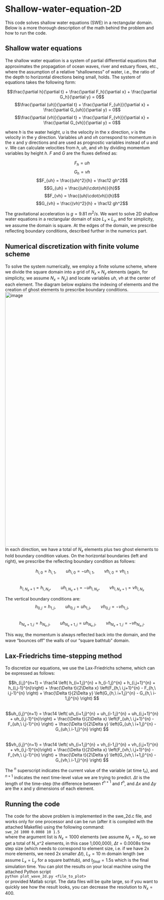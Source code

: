 # Shallow-water-equation-2D
This code solves shallow water equations (SWE) in a rectangular domain. Below is a more thorough description of the math behind the problem and how to run the code.

## Shallow water equations
The shallow water equation is a system of partial diﬀerential equations that approximates the propagation of ocean waves, river and estuary ﬂows, etc., where the assumption of a relative “shallowness” of water, i.e., the ratio of the depth to horizontal directions being small, holds. The system of equations takes the following form:

$$\frac{\partial h}{\partial t} + \frac{\partial F_h}{\partial x} + \frac{\partial G_h}{\partial y} = 0$$
$$\frac{\partial (uh)}{\partial t} + \frac{\partial F_{uh}}{\partial x} + \frac{\partial G_{uh}}{\partial y} = 0$$
$$\frac{\partial (vh)}{\partial t} + \frac{\partial F_{vh}}{\partial x} + \frac{\partial G_{vh}}{\partial y} = 0$$

where $h$ is the water height, $u$ is the velocity in the x direction, $v$ is the velocity in the y direction. Variables $uh$ and $vh$ correspond to momentum in the x and y directions and are used as prognostic variables instead of $u$ and $v$. We can calculate velocities from  $h$, $uh$, and $vh$ by dividing momentum variables by height $h$. $F$ and $G$ are the ﬂuxes deﬁned as:

$$F_{h} = uh$$
$$G_h = vh$$
$$F_{uh} = \frac{(uh)^2}{h} + \frac12 gh^2$$
$$G_{uh} = \frac{(uh)\cdot(vh)}{h}$$
$$F_{vh} = \frac{(uh)\cdot(vh)}{h}$$
$$G_{vh} = \frac{(vh)^2}{h} + \frac12 gh^2$$

The gravitational acceleration is $g = 9.81\ m^2/s$.
We want to solve 2D shallow water equations in a rectangular domain of size $L_x \times L_y$, and for simplicity, we assume the domain is square. At the edges of the domain, we prescribe reﬂecting boundary conditions, described further in the numerics part.

## Numerical discretization with finite volume scheme
To solve the system numerically, we employ a ﬁnite volume scheme, where we divide the square domain into a grid of $N_x \times N_y$ elements (again, for simplicity, we assume $N_x = N_y$) and locate variables $uh$, $vh$ at the center of each element. The diagram below explains the indexing of elements and the creation of ghost elements to prescribe boundary conditions.
<img width="832" alt="image" src="https://github.com/user-attachments/assets/b330a24a-294b-45f7-a33f-6380e2429045" />
In each direction, we have a total of $N_x$ elements plus two ghost elements to hold boundary condition values. On the horizontal boundaries (left and right), we prescribe the reﬂecting boundary condition as follows:

$$h_{i,0} = h_{i,1},\qquad uh_{i,0} = -uh_{i,1},\qquad vh_{i,0} = vh_{i,1}$$\
$$h_{i,N_x+1} = h_{i,N_x},\qquad uh_{i,N_x+1} = -uh_{i,N_x},\qquad vh_{i,N_x+1} = vh_{i,N_x}$$

The vertical boundary conditions are:
$$h_{0,j} = h_{1,j},\qquad uh_{0,j} = uh_{1,j},\qquad vh_{0,j} = -vh_{1,j},$$\
$$h_{N_x+1,j} = h_{N_x,j},\qquad uh_{N_x+1,j} = uh_{N_x,j},\qquad vh_{N_x+1,j} = -vh_{N_x,j}.$$

This way, the momentum is always reﬂected back into the domain, and the wave “bounces oﬀ” the walls of our “square bathtub” domain.

## Lax-Friedrichs time-stepping method
To discretize our equations, we use the Lax-Friedrichs scheme, which can be expressed as follows:

$$h_{i,j}^{n+1} = \frac14 \left( h_{i+1,j}^{n} + h_{i-1,j}^{n} + h_{i,j+1}^{n} + h_{i,j-1}^{n}\right) + \frac{\Delta t}{2\Delta x} \left(F_{h,\ i,j+1}^{n} - F_{h,\ i,j-1}^{n} \right) + \frac{\Delta t}{2\Delta y} \left(G_{h,\ i+1,j}^{n} - G_{h,\ i-1,j}^{n} \right) $$\
$$uh_{i,j}^{n+1} = \frac14 \left( uh_{i+1,j}^{n} + uh_{i-1,j}^{n} + uh_{i,j+1}^{n} + uh_{i,j-1}^{n}\right) + \frac{\Delta t}{2\Delta x} \left(F_{uh,\ i,j+1}^{n} - F_{uh,\ i,j-1}^{n} \right) + \frac{\Delta t}{2\Delta y} \left(G_{uh,\ i+1,j}^{n} - G_{uh,\ i-1,j}^{n} \right) $$\
$$vh_{i,j}^{n+1} = \frac14 \left( vh_{i+1,j}^{n} + vh_{i-1,j}^{n} + vh_{i,j+1}^{n} + vh_{i,j-1}^{n}\right) + \frac{\Delta t}{2\Delta x} \left(F_{vh,\ i,j+1}^{n} - F_{vh,\ i,j-1}^{n} \right) + \frac{\Delta t}{2\Delta y} \left(G_{vh,\ i+1,j}^{n} - G_{vh,\ i-1,j}^{n} \right) $$

The $^n$ superscript indicates the current value of the variable (at time $t_n$), and $^{n+1}$ indicates the next time-level value we are trying to predict. $\Delta t$ is the length of the time-step (the difference between $t^{n+1}$ and $t^n$, and $\Delta x$ and $\Delta y$ are the x and y dimensions of each element. 

## Running the code
The code for the above problem is implemented in the swe_2d.c ﬁle, and works only for one processor and can be run (after it is compiled with the attached Makeﬁle) using the following command:\
`swe_2d 1000 0.0008 10 1.5`\
where the argument list is $N_x = 1000$ elements (we assume $N_x = N_y$, so we get a total of N_x^2 elements, in this case 1,000,000), $\Delta t = 0.0008$s time step size (which needs to correspond to element size, i.e. if we have 2x more elements, we need 2x smaller $\Delta t$), $L_x = 10$ m domain length (we assume $L_x = L_y$ for a square bathtub), and $t_{final} = 1.5$s which is the final simulation time. You can plot the results on your local machine using the attached Python script\
`python plot_wave_2d.py <file_to_plot>`\
or provided Matlab script. The data ﬁles will be quite large, so if you want to quickly see how the result looks, you can decrease the resolution to $N_x = 400$. 




